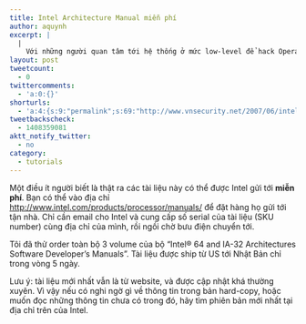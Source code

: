 ```yaml
---
title: Intel Architecture Manual miễn phí
author: aquynh
excerpt: |
  |
    Với những người quan tâm tới hệ thống ở mức low-level để hack Operating System hay reverse engineer, việc tra cứu tài liệu về kiến trúc bộ xử lý được thực hiện khá thường xuyên. Intel công bố các manual về Intel Architecture, và cho phép download từ website của họ. Tuy nhiên, lượng tài liệu khá đồ sộ sẽ khiến việc in ra để tham khảo không khả thi với nhiều người.
layout: post
tweetcount:
  - 0
twittercomments:
  - 'a:0:{}'
shorturls:
  - 'a:4:{s:9:"permalink";s:69:"http://www.vnsecurity.net/2007/06/intel-architecture-manual-mien-phi/";s:7:"tinyurl";s:26:"http://tinyurl.com/yax7gvt";s:4:"isgd";s:18:"http://is.gd/aOudw";s:5:"bitly";s:0:"";}'
tweetbackscheck:
  - 1408359081
aktt_notify_twitter:
  - no
category:
  - tutorials
---
```

Một điều ít người biết là thật ra các tài liệu này có thể được Intel gửi tới **miễn phí**. Bạn có thể vào địa chỉ  <http://www.intel.com/products/processor/manuals/> để đặt hàng họ gửi tới tận nhà. Chỉ cần email cho Intel và cung cấp số serial của tài liệu (SKU number) cùng địa chỉ của mình, rồi ngồi chờ bưu điện chuyển tới.

Tôi đã thử order toàn bộ 3 volume của bộ &#8220;Intel® 64 and IA-32 Architectures Software Developer&#8217;s Manuals&#8221;. Tài liệu được ship từ US tới Nhật Bản chỉ trong vòng 5 ngày.

Lưu ý: tài liệu mới nhất vẫn là từ website, và được cập nhật khá thường xuyên. Vì vậy nếu có nghi ngờ gì về thông tin trong bản hard-copy, hoặc muốn đọc những thông tin chưa có trong đó, hãy tìm phiên bản mới nhất tại địa chỉ trên của Intel.